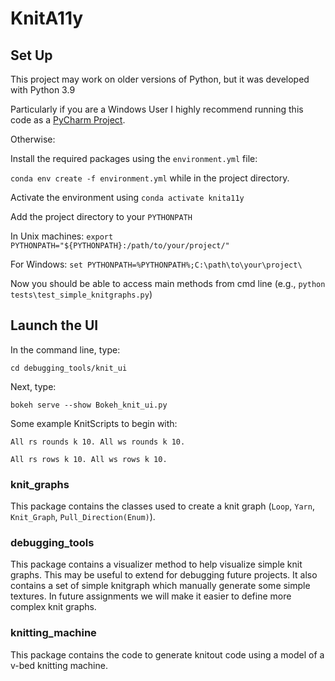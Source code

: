 # KnitA11y

## Set Up

This project may work on older versions of Python, but it was developed with Python 3.9

Particularly if you are a Windows User I highly recommend running this code as a [PyCharm Project](https://www.jetbrains.com/help/pycharm/importing-project-from-existing-source-code.html).

Otherwise:

Install the required packages using the `environment.yml` file:

`conda env create -f environment.yml` while in the project directory.

Activate the environment using `conda activate knita11y`

Add the project directory to your `PYTHONPATH`

In Unix machines: `export PYTHONPATH="${PYTHONPATH}:/path/to/your/project/"`

For Windows: `set PYTHONPATH=%PYTHONPATH%;C:\path\to\your\project\`

Now you should be able to access main methods from cmd line (e.g., `python tests\test_simple_knitgraphs.py`)

## Launch the UI
In the command line, type:
```console
cd debugging_tools/knit_ui
```
Next, type:
```console
bokeh serve --show Bokeh_knit_ui.py
```

Some example KnitScripts to begin with:
```console
All rs rounds k 10. All ws rounds k 10.
```
```console
All rs rows k 10. All ws rows k 10.
```

### knit_graphs
This package contains the classes used to create a knit graph (`Loop`, `Yarn`, `Knit_Graph`, `Pull_Direction(Enum)`). 

### debugging_tools
This package contains a visualizer method to help visualize simple knit graphs. This may be useful to extend for 
debugging future projects. It also contains a set of simple knitgraph which manually generate some simple textures. 
In future assignments we will make it easier to define more complex knit graphs.

### knitting_machine
This package contains the code to generate knitout code using a model of a v-bed knitting machine.
